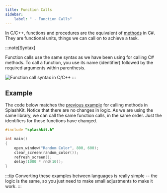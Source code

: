 ```yaml
---
title: Function Calls
sidebar:
    label: " - Function Calls"
---
```


In C/C++, functions and procedures are the equivalent of [methods](../../../../part-1-instructions/1-sequence-and-data/1-concepts/02-method) in C#. They are functional units, things we can call on to achieve a task.

:::note[Syntax]

Function calls use the same syntax as we have been using for calling C# methods. To call a function, you use its name (identifier) followed by the required arguments within parenthesis.

![Function call syntax in C/C++](./images/function-call.png)
:::

## Example

The code below matches the [previous example](../../../../part-1-instructions/1-sequence-and-data/1-concepts/03-method-cal#example-using-resultl) for calling methods in SplashKit.
Notice that there are no changes in logic.
As we are using the same library, we can call the same function calls, in the same order.
Just the identifiers for those functions have changed.

```cpp
#include "splashkit.h"

int main()
{
    open_window("Random Color", 800, 600);
    clear_screen(random_color());
    refresh_screen();
    delay(1000 * rnd(10));
}
```

:::tip
Converting these examples between languages is really simple -- the logic is the same, so you just need to make small adjustments to make it work.
:::
